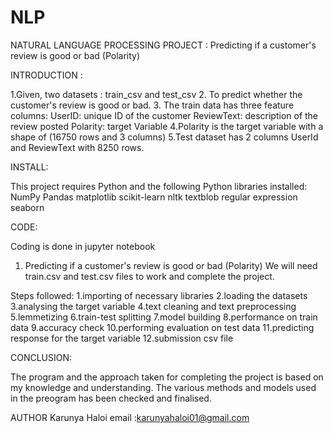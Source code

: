 # NLP
NATURAL LANGUAGE PROCESSING
PROJECT : Predicting  if a customer's review is good or bad (Polarity)

INTRODUCTION : 

1.Given, two datasets : train_csv and test_csv
2. To predict whether the customer's review is good or bad. 
3. The train data has three feature columns: 
     UserID: unique ID of the customer
     ReviewText: description of the review posted
     Polarity: target Variable
4.Polarity is the target variable with a shape of (16750 rows and 3 columns)
5.Test dataset has 2 columns UserId and ReviewText with 8250 rows.

INSTALL:

This project requires Python and the following Python libraries installed:
NumPy
Pandas
matplotlib
scikit-learn
nltk
textblob
regular expression
seaborn

CODE:

Coding is done in jupyter notebook 
1. Predicting  if a customer's review is good or bad (Polarity)
We will need train.csv and test.csv files to work  and complete the project.

Steps followed:
1.importing of necessary libraries
2.loading the datasets
3.analysing the target variable
4.text cleaning and text preprocessing
5.lemmetizing
6.train-test splitting
7.model building 
8.performance on train data
9.accuracy check
10.performing evaluation on test data
11.predicting response for the target variable
12.submission csv file

CONCLUSION:

The program and the approach taken for completing the project is based on my knowledge and understanding.
The various methods and models used in the preogram has been checked and finalised.

AUTHOR
Karunya Haloi
email :karunyahaloi01@gmail.com
